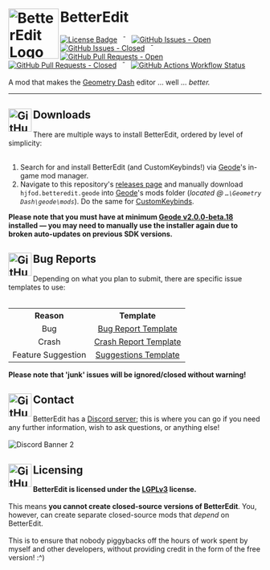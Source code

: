 <h1>
  <picture>
    <img alt="BetterEdit Logo" width="100" align="left" src="logo.png">
  </picture>
  BetterEdit
  <br />
</h1>
<span>
  <a href="LICENSE"><img alt="License Badge" src="https://img.shields.io/github/license/HJfod/BetterEdit?label=license&style=flat-square" /></a>
  &ensp;&macr;&ensp;
  <a href="https://github.com/HJfod/BetterEdit/issues"><img alt="GitHub Issues - Open" src="https://img.shields.io/github/issues/HJfod/BetterEdit?style=flat-square" /></a>
  <a href="https://github.com/HJfod/BetterEdit/issues"><img alt="GitHub Issues - Closed" src="https://img.shields.io/github/issues-closed/HJfod/BetterEdit?style=flat-square" /></a>
  &ensp;&macr;&ensp;
  <a href="https://github.com/HJfod/BetterEdit/pulls"><img alt="GitHub Pull Requests - Open" src="https://img.shields.io/github/issues-pr/HJfod/BetterEdit?style=flat-square" /></a>
  <a href="https://github.com/HJfod/BetterEdit/pulls"><img alt="GitHub Pull Requests - Closed" src="https://img.shields.io/github/issues-pr-closed/HJfod/BetterEdit?style=flat-square" /></a>
  &ensp;&macr;&ensp;
  <a href="https://github.com/HJfod/BetterEdit/actions/workflows/build.yml"><img alt="GitHub Actions Workflow Status" src="https://img.shields.io/github/actions/workflow/status/HJFod/BetterEdit/build.yml?style=flat-square" /></a>
  <br /><br />
  A mod that makes the <a href="https://store.steampowered.com/app/322170/Geometry_Dash/">Geometry Dash</a> editor &hellip; well &hellip; <i>better.</i>
</span>

<hr />

<h2>
  <picture>
    <source media="(prefers-color-scheme: dark)" srcset="https://github.com/HJfod/BetterEdit/assets/24266948/b8e16c74-87dc-43ef-8c39-8f279a9426b0">
    <source media="(prefers-color-scheme: light)" srcset="https://github.com/HJfod/BetterEdit/assets/24266948/6535d683-a083-48a0-b440-ae9a8e172496">
    <img alt="GitHub Octicons: Download" width="46" align="left" src="https://github.com/HJfod/BetterEdit/assets/24266948/6535d683-a083-48a0-b440-ae9a8e172496">
  </picture>
  Downloads
  <br />
</h2>
<span>
  There are multiple ways to install BetterEdit, ordered by level of simplicity:
  <br /><br />
  <ol>
    <li>Search for and install BetterEdit (and CustomKeybinds!) via <a href="https://github.com/geode-sdk/geode">Geode</a>'s in-game mod manager.</li>
    <li>Navigate to this repository's <a href="https://github.com/HJfod/BetterEdit/releases/latest">releases page</a> and manually download <code>hjfod.betteredit.geode</code> into <a href="https://github.com/geode-sdk/geode">Geode</a>'s mods folder (<i>located @ <code>&hellip;\Geometry Dash\geode\mods</code></i>). Do the same for <a href="https://github.com/geode-sdk/CustomKeybinds/releases/latest">CustomKeybinds</a>.</li>
  </ol>
  <strong>Please note that you must have at minimum <a href="https://github.com/geode-sdk/geode/releases/tag/v2.0.0-beta.18">Geode v2.0.0-beta.18</a> installed &mdash; you may need to manually use the installer again due to broken auto-updates on previous SDK versions.</strong>
</span>

<h2>
  <picture>
    <source media="(prefers-color-scheme: dark)" srcset="https://github.com/HJfod/BetterEdit/assets/24266948/00ac7efc-08a3-4163-b88f-1eabd0307139">
    <source media="(prefers-color-scheme: light)" srcset="https://github.com/HJfod/BetterEdit/assets/24266948/ec09d442-592b-4b8b-9fd9-58e5ec1af5cb">
    <img alt="GitHub Octicons: Bug" width="46" align="left" src="https://github.com/HJfod/BetterEdit/assets/24266948/ec09d442-592b-4b8b-9fd9-58e5ec1af5cb" margin="0px">
  </picture>
  Bug Reports
  <br />
</h2>
<span>
  Depending on what you plan to submit, there are specific issue templates to use:
  <br /><br />
  <table>
    <tr>
      <th align="center">Reason</th>
      <th align="center">Template</th>
    </tr>
    <tr>
      <td align="center">Bug</td>
      <td align="center"><a href=".github/ISSUE_TEMPLATE
/bug_report.md">Bug Report Template</a></td>
    </tr>
    <tr>
      <td align="center">Crash</td>
      <td align="center"><a href=".github/ISSUE_TEMPLATE
/crash_report.md">Crash Report Template</a></td>
    </tr>
    <tr>
      <td align="center">Feature Suggestion</td>
      <td align="center"><a href=".github/ISSUE_TEMPLATE
/suggestion.md">Suggestions Template</a></td>
    </tr>
  </table>
  <strong>Please note that 'junk' issues will be ignored/closed without warning!</strong>
</span>

<h2>
  <picture>
    <source media="(prefers-color-scheme: dark)" srcset="https://github.com/HJfod/BetterEdit/assets/24266948/60f98530-2239-418d-b165-7066494949b4">
    <source media="(prefers-color-scheme: light)" srcset="https://github.com/HJfod/BetterEdit/assets/24266948/234f4c0e-1589-4347-b50b-7fdfe2f48275">
    <img alt="GitHub Octicons: Comment-Discussion" width="46" align="left" src="https://github.com/HJfod/BetterEdit/assets/24266948/234f4c0e-1589-4347-b50b-7fdfe2f48275">
  </picture>
  Contact
  <br />
</h2>
<span>
  BetterEdit has a <a href="https://discord.gg/rPvFW4jQTJ">Discord server</a>; this is where you can go if you need any further information, wish to ask questions, or anything else!
  <br /><br />
  <img alt="Discord Banner 2" src="https://discordapp.com/api/guilds/1087452688956006471/widget.png?style=banner2" />
</span>

<h2>
  <picture>
    <source media="(prefers-color-scheme: dark)" srcset="https://github.com/HJfod/BetterEdit/assets/24266948/7885c455-ec8d-4c71-aa64-e6892b48edaa">
    <source media="(prefers-color-scheme: light)" srcset="https://github.com/HJfod/BetterEdit/assets/24266948/ee1e60e5-5347-4301-8ae5-d67766a820d9">
    <img alt="GitHub Octicons: Law" width="46" align="left" src="https://github.com/HJfod/BetterEdit/assets/24266948/ee1e60e5-5347-4301-8ae5-d67766a820d9">
  </picture>
  Licensing
  <br />
</h2>
<span>
  <strong>BetterEdit is licensed under the <a href="https://www.gnu.org/licenses/lgpl-3.0.en.html">LGPLv3</a> license.</strong>
  <br /><br />
  This means <strong>you cannot create closed-source versions of BetterEdit</strong>. You, however, can create separate closed-source mods that <i>depend</i> on BetterEdit.
  <br /><br />
  This is to ensure that nobody piggybacks off the hours of work spent by myself and other developers, without providing credit in the form of the free version! :^)
</span>
